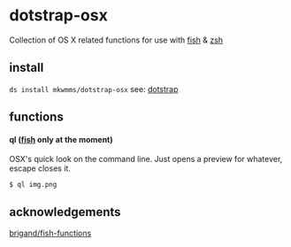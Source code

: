# dotstrap-osx
Collection of OS X related functions for use with [fish] & [zsh]

## install
`ds install mkwmms/dotstrap-osx` see: [dotstrap]

## functions

#### ql ([fish] only at the moment)

OSX's quick look on the command line. Just opens a preview for whatever, escape closes it.

```
$ ql img.png
```

## acknowledgements
[brigand/fish-functions](https://github.com/brigand/fish-functions)

[zsh]: http://zsh.sourceforge.net
[fish]: http://fishshell.com/
[dotstrap]: https://github.com/mkwmms/dotstrap
